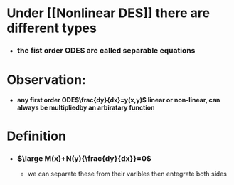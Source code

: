 # Under [[Nonlinear DES]] there are different types
- ### the fist order ODES are called separable equations

# Observation:
- #### any first order ODE$\frac{dy}{dx}=y(x,y)$ linear or non-linear, can always be multipliedby an arbiratary function

# Definition
- ### $\large M(x)+N(y){\frac{dy}{dx}}=0$
	- we can separate these from their varibles then entegrate both sides 